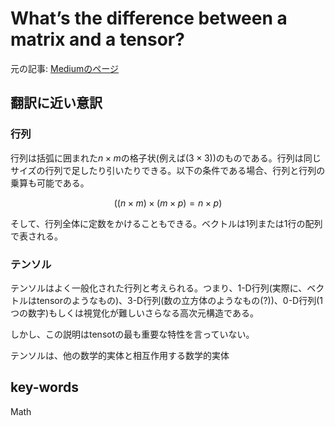 # What’s the difference between a matrix and a tensor?

元の記事: [Mediumのページ](https://medium.com/@quantumsteinke/whats-the-difference-between-a-matrix-and-a-tensor-4505fbdc576c)

## 翻訳に近い意訳
### 行列
行列は括弧に囲まれた$n \times m$の格子状(例えば($3\times 3$))のものである。行列は同じサイズの行列で足したり引いたりできる。以下の条件である場合、行列と行列の乗算も可能である。  

$$
((n\times m)\times(m\times p) = n\times p)
$$

そして、行列全体に定数をかけることもできる。ベクトルは1列または1行の配列で表される。

### テンソル
テンソルはよく一般化された行列と考えられる。つまり、1-D行列(実際に、ベクトルはtensorのようなもの)、3-D行列(数の立方体のようなもの(?))、0-D行列(1つの数字)もしくは視覚化が難しいさらなる高次元構造である。

しかし、この説明はtensotの最も重要な特性を言っていない。

テンソルは、他の数学的実体と相互作用する数学的実体

## key-words
Math